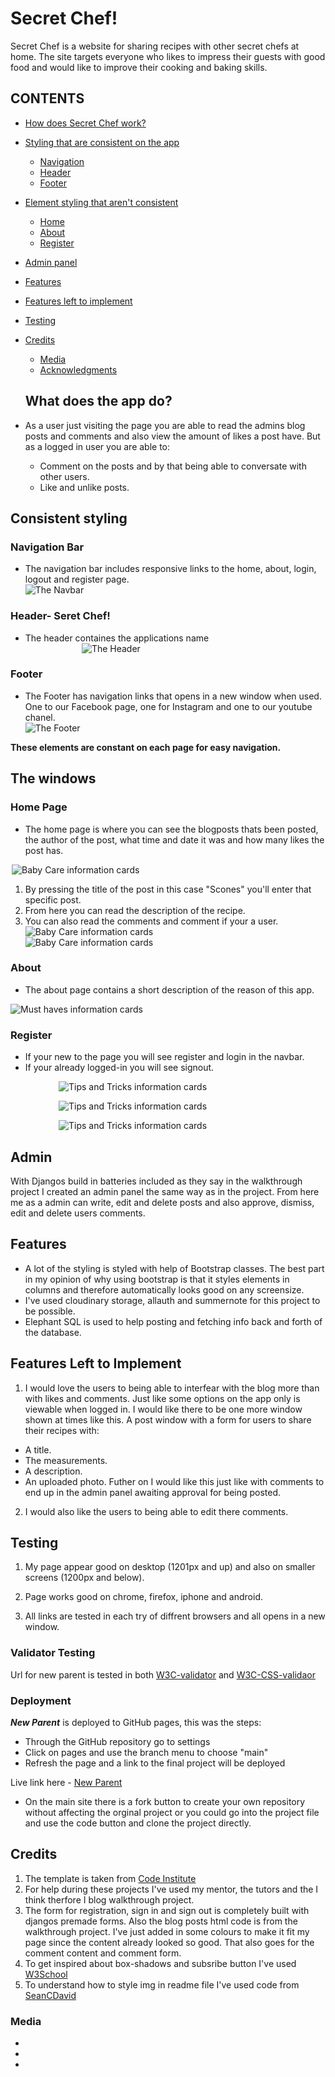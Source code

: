 # Secret Chef!

Secret Chef is a website for sharing recipes with other secret chefs at home. The site targets everyone who likes to impress their guests with good food and would like to improve their cooking and baking skills.

## CONTENTS

* [How does Secret Chef work?](#what-does-the-app-do)
* [Styling that are consistent on the app](#consistent-styling)
  * [Navigation](#navigaion-bar)
  * [Header](#header)
  * [Footer](#footer )

* [Element styling that aren't consistent](#the-windows)
  * [Home](#home)
  * [About](#about)
  * [Register](#register)
* [Admin panel](#admin-panel)
* [Features](#features)
* [Features left to implement](#features-left-to-implement)
* [Testing](#testing)
* [Credits](#credits)
  * [Media](#media)
  * [Acknowledgments](#acknowledgments)

  ## What does the app do?
* As a user just visiting the page you are able to read the admins blog posts and comments and also view the amount of likes a post have. But as a logged in user you are able to:
   * Comment on the posts and by that being able to conversate with other users.
   * Like and unlike posts.

## Consistent styling 

### Navigation Bar
* The navigation bar includes responsive links to the home, about, login, logout and register page. 
<img
  src="assets/images/navigation-bar.png"
  alt="The Navbar" 
  title="The Navbar"
  style="display: block; margin: 0 auto; max-width: 500px">
  
### Header- Seret Chef!
* The header containes the applications name 
<img
  src="assets/images/header.png"
  alt="The Header" 
  title="The Header"
  style="display: block; margin: 0 auto; max-width: 300px">


### Footer
* The Footer has navigation links that opens in a new window when used. One to our Facebook page, one for Instagram and one to our youtube chanel. 
<img
  src="assets/images/footer.png"
  alt="The Footer" 
  title="The Footer"
  style="display: block; margin: 0 auto; max-width: 500px">

**These elements are constant on each page for easy navigation.**

## The windows 

### Home Page 

* The home page is where you can see the blogposts thats been posted, the author of the post, what time and date it was and how many likes the post has.

<img
  src="assets/images/home.png"
  alt="Baby Care information cards" 
  title="Baby Care information cards"
  style="display: block; margin: 0 auto; max-width: 500px">

1. By pressing the title of the post in this case "Scones" you'll enter that specific post.
2. From here you can read the description of the recipe. 
3. You can also read the comments and comment if your a user.
<img
  src="assets/images/description.png"
  alt="Baby Care information cards" 
  title="Baby Care information cards"
  style="display: block; margin: 0 auto; max-width: 500px">
  <img
  src="assets/images/comment.png"
  alt="Baby Care information cards" 
  title="Baby Care information cards"
  style="display: block; margin: 0 auto; max-width: 500px">

### About

* The about page contains a short description of the reason of this app.

<img
  src="assets/images/about.png"
  alt="Must haves information cards" 
  title="Must Haves information cards"
  style="display: block; margin: 0 auto; max-width: 350x">

### Register 

* If your new to the page you will see register and login in the navbar. 
* If your already logged-in you will see signout.

<img 
src="assets/images/sign_up.png" 
alt="Tips and Tricks information cards" 
title="Tips and Tricks information cards"
style="display: block; margin: 0 auto; max-width: 350px">

<img 
src="assets/images/sign_in.png" 
alt="Tips and Tricks information cards" 
title="Tips and Tricks information cards"
style="display: block; margin: 0 auto; max-width: 350px">

<img 
src="assets/images/sign_out.png" 
alt="Tips and Tricks information cards" 
title="Tips and Tricks information cards"
style="display: block; margin: 0 auto; max-width: 350px">

## Admin
With Djangos build in batteries included as they say in the walkthrough project I created an admin panel the same way as in the project. From here me as a admin can write, edit and delete posts and also approve, dismiss, edit and delete users comments.

## Features

* A lot of the styling is styled with help of Bootstrap classes. The best part in my opinion of why using bootstrap is that it styles elements in columns and therefore automatically looks good on any screensize.
* I've used cloudinary storage, allauth and summernote for this project to be possible. 
* Elephant SQL is used to help posting and fetching info back and forth of the database.

## Features Left to Implement

1. I would love the users to being able to interfear with the blog more than with likes and comments. Just like some options on the app only is viewable when logged in. I would like there to be one more window shown at times like this. A post window with a form for users to share their recipes with:
 * A title.
 * The measurements.
 * A description.
 * An uploaded photo.
Futher on I would like this just like with comments to end up in the admin panel awaiting approval for being posted.

2. I would also like the users to being able to edit there comments.

## Testing

1. My page appear good on desktop (1201px and up) and also on smaller screens (1200px and below). 

2. Page works good on chrome, firefox, iphone and android.

3. All links are tested in each try of diffrent browsers and all opens in a new window.

### Validator Testing

Url for new parent is tested in both [W3C-validator](https://validator.w3.org/) and [W3C-CSS-validaor](http://jigsaw.w3.org/css-validator/validator?lang=sv&profile=css3svg&uri=https%3A%2F%2Fohdamnitsnikki.github.io%2Fnew-parent%2F&usermedium=all&vextwarning=&warning=1)

### Deployment 

**_New Parent_** is deployed to GitHub pages, this was the steps:
* Through the GitHub repository go to settings
* Click on pages and use the branch menu to choose "main"
* Refresh the page and a link to the final project will be deployed

Live link here - [New Parent](https://ohdamnitsnikki.github.io/new-parent/)

* On the main site there is a fork button to create your own repository without affecting the orginal project or you could go into the project file and use the code button and clone the project directly.

## Credits

1. The template is taken from [Code Institute](https://github.com/Code-Institute-Org/gitpod-full-template)
2. For help during these projects I've used my mentor, the tutors and the I think therfore I blog walkthrough project.
3. The form for registration, sign in and sign out is completely built with djangos premade forms. Also the blog posts html code is from the walkthrough project. I've just added in some colours to make it fit my page since the content already looked so good. That also goes for the comment content and comment form. 
4. To get inspired about box-shadows and subsribe button I've used [W3School](https://www.w3schools.com/)
5. To understand how to style img in readme file I've used code from [SeanCDavid](https://www.seancdavis.com/posts/three-ways-to-add-image-to-github-readme/)

### Media

*  
* 
* 
